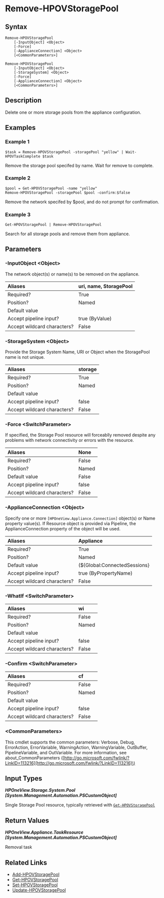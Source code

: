 ﻿---
description: Delete storage pool resource(s).
---

# Remove-HPOVStoragePool

## Syntax

```text
Remove-HPOVStoragePool
    [-InputObject] <Object>
    [-Force]
    [-ApplianceConnection] <Object>
    [<CommonParameters>]
```

```text
Remove-HPOVStoragePool
    [-InputObject] <Object>
    [-StorageSystem] <Object>
    [-Force]
    [-ApplianceConnection] <Object>
    [<CommonParameters>]
```

## Description

Delete one or more storage pools from the appliance configuration.

## Examples

###  Example 1 

```text
$task = Remove-HPOVStoragePool -storagePool "yellow" | Wait-HPOVTaskComplete $task

```

Remove the storage pool specifed by name.  Wait for remove to complete.

###  Example 2 

```text
$pool = Get-HPOVStoragePool -name "yellow"
Remove-HPOVStoragePool -storagePool $pool -confirm:$false
```

Remove the network specifed by $pool, and do not prompt for confirmation.

###  Example 3 

```text
Get-HPOVStoragePool | Remove-HPOVStoragePool

```

Search for all storage pools and remove them from appliance.

## Parameters

### -InputObject &lt;Object&gt;

The network object(s) or name(s) to be removed on the appliance.

| Aliases | uri, name, StoragePool |
| :--- | :--- |
| Required? | True |
| Position? | Named |
| Default value |  |
| Accept pipeline input? | true (ByValue) |
| Accept wildcard characters? | False |

### -StorageSystem &lt;Object&gt;

Provide the Storage System Name, URI or Object when the StoragePool name is not unique.

| Aliases | storage |
| :--- | :--- |
| Required? | True |
| Position? | Named |
| Default value |  |
| Accept pipeline input? | false |
| Accept wildcard characters? | False |

### -Force &lt;SwitchParameter&gt;

If specified, the Storage Pool resource will forceablly removed despite any problems with network connectivity or errors with the resource.

| Aliases | None |
| :--- | :--- |
| Required? | False |
| Position? | Named |
| Default value | False |
| Accept pipeline input? | false |
| Accept wildcard characters? | False |

### -ApplianceConnection &lt;Object&gt;

Specify one or more `[HPOneView.Appliance.Connection]` object(s) or Name property value(s). If Resource object is provided via Pipeline, the ApplianceConnection property of the object will be used.

| Aliases | Appliance |
| :--- | :--- |
| Required? | True |
| Position? | Named |
| Default value | (${Global:ConnectedSessions} | ? Default) |
| Accept pipeline input? | true (ByPropertyName) |
| Accept wildcard characters? | False |

### -WhatIf &lt;SwitchParameter&gt;



| Aliases | wi |
| :--- | :--- |
| Required? | False |
| Position? | Named |
| Default value |  |
| Accept pipeline input? | false |
| Accept wildcard characters? | False |

### -Confirm &lt;SwitchParameter&gt;



| Aliases | cf |
| :--- | :--- |
| Required? | False |
| Position? | Named |
| Default value |  |
| Accept pipeline input? | false |
| Accept wildcard characters? | False |

### &lt;CommonParameters&gt;

This cmdlet supports the common parameters: Verbose, Debug, ErrorAction, ErrorVariable, WarningAction, WarningVariable, OutBuffer, PipelineVariable, and OutVariable. For more information, see about\_CommonParameters \([http://go.microsoft.com/fwlink/?LinkID=113216](http://go.microsoft.com/fwlink/?LinkID=113216)\)

## Input Types

_**HPOneView.Storage.System.Pool [System.Management.Automation.PSCustomObject]**_

Single Storage Pool resource, typically retrieved with [`Get-HPOVStoragePool`](get-hpovstoragepool.md)

## Return Values

_**HPOneView.Appliance.TaskResource [System.Management.Automation.PSCustomObject]**_

Removal task

## Related Links

* [Add-HPOVStoragePool](add-hpovstoragepool.md)
* [Get-HPOVStoragePool](get-hpovstoragepool.md)
* [Set-HPOVStoragePool](set-hpovstoragepool.md)
* [Update-HPOVStoragePool](update-hpovstoragepool.md)

